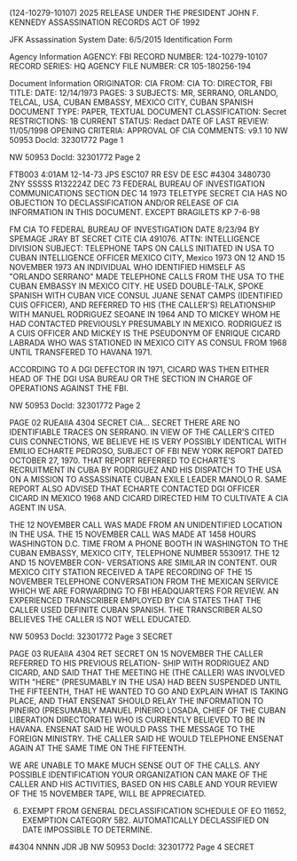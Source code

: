 (124-10279-10107)
2025 RELEASE UNDER THE PRESIDENT JOHN F. KENNEDY ASSASSINATION RECORDS ACT OF 1992

JFK Assassination System Date: 6/5/2015
Identification Form

Agency Information
AGENCY: FBI
RECORD NUMBER: 124-10279-10107
RECORD SERIES: HQ
AGENCY FILE NUMBER: CR 105-180256-194

Document Information
ORIGINATOR: CIA
FROM: CIA
TO: DIRECTOR, FBI
TITLE:
DATE: 12/14/1973
PAGES: 3
SUBJECTS: MR, SERRANO, ORLANDO, TELCAL, USA, CUBAN EMBASSY, MEXICO CITY, CUBAN SPANISH
DOCUMENT TYPE: PAPER, TEXTUAL DOCUMENT
CLASSIFICATION: Secret
RESTRICTIONS: 1B
CURRENT STATUS: Redact
DATE OF LAST REVIEW: 11/05/1998
OPENING CRITERIA: APPROVAL OF CIA
COMMENTS: v9.1 10
NW 50953 DocId: 32301772 Page 1

NW 50953 DocId: 32301772 Page 2

FTB003 4:01AM 12-14-73 JPS
ESC107
RR ESV
DE ESC #4304 3480730
ZNY SSSSS
R132224Z DEC 73
FEDERAL BUREAU OF INVESTIGATION
COMMUNICATIONS SECTION
DEC 14 1973
TELETYPE
SECRET
CIA HAS NO OBJECTION TO
DECLASSIFICATION AND/OR
RELEASE OF CIA INFORMATION
IN THIS DOCUMENT. EXCEPT BRAGILETS
KP 7-6-98

FM CIA
TO FEDERAL BUREAU OF INVESTIGATION DATE 8/23/94 BY SPEMAGE
JRAY
BT
SECRET CITE CIA 491076.
ATTN: INTELLIGENCE DIVISION
SUBJECT: TELEPHONE TAPS ON CALLS INITIATED IN USA TO CUBAN
INTELLIGENCE OFFICER MEXICO CITY, Mexico
1973
ON 12 AND 15 NOVEMBER 1973 AN INDIVIDUAL WHO IDENTIFIED
HIMSELF AS "ORLANDO SERRANO" MADE TELEPHONE CALLS FROM THE
USA TO THE CUBAN EMBASSY IN MEXICO CITY. HE USED DOUBLE-TALK,
SPOKE SPANISH WITH CUBAN VICE CONSUL JUANE SENAT CAMPS
(IDENTIFIED CUIS OFFICER), AND REFERRED TO HIS (THE CALLER'S)
RELATIONSHIP WITH MANUEL RODRIGUEZ SEOANE IN 1964 AND
TO MICKEY WHOM HE HAD CONTACTED PREVIOUSLY PRESUMABLY IN MEXICO.
RODRIGUEZ IS A CUIS OFFICER AND MICKEY IS THE PSEUDONYM OF
ENRIQUE CICARD LABRADA WHO WAS STATIONED IN MEXICO CITY AS
CONSUL FROM 1968 UNTIL TRANSFERED TO HAVANA 1971.

ACCORDING TO A DGI DEFECTOR IN 1971, CICARD WAS THEN EITHER HEAD OF THE DGI USA
BUREAU OR THE SECTION IN CHARGE OF OPERATIONS AGAINST THE FBI.

NW 50953 DocId: 32301772 Page 2

PAGE 02 RUEAIIA 4304 SECRET
CIA...
SECRET
THERE ARE NO IDENTIFIABLE TRACES ON SERRANO. IN VIEW
OF THE CALLER'S CITED CUIS CONNECTIONS, WE BELIEVE HE IS VERY
POSSIBLY IDENTICAL WITH EMILIO ECHARTE PEDROSO, SUBJECT OF
FBI NEW YORK REPORT DATED OCTOBER 27, 1970. THAT REPORT REFERRED
TO ECHARTE'S RECRUITMENT IN CUBA BY RODRIGUEZ AND HIS DISPATCH TO
THE USA ON A MISSION TO ASSASSINATE CUBAN EXILE LEADER MANOLO R.
SAME REPORT ALSO ADVISED THAT ECHARTE CONTACTED DGI OFFICER CICARD
IN MEXICO 1968 AND CICARD DIRECTED HIM TO CULTIVATE A CIA AGENT IN
USA.

THE 12 NOVEMBER CALL WAS MADE FROM AN UNIDENTIFIED LOCATION
IN THE USA. THE 15 NOVEMBER CALL WAS MADE AT 1458 HOURS WASHINGTON
D.C. TIME FROM A PHONE BOOTH IN WASHINGTON TO THE CUBAN EMBASSY,
MEXICO CITY, TELEPHONE NUMBER 5530917. THE 12 AND 15 NOVEMBER CON-
VERSATIONS ARE SIMILAR IN CONTENT. OUR MEXICO CITY STATION RECEIVED
A TAPE RECORDING OF THE 15 NOVEMBER TELEPHONE CONVERSATION FROM THE
MEXICAN SERVICE WHICH WE ARE FORWARDING TO FBI HEADQUARTERS FOR
REVIEW. AN EXPERIENCED TRANSCRIBER EMPLOYED BY CIA STATES THAT THE
CALLER USED DEFINITE CUBAN SPANISH. THE TRANSCRIBER ALSO BELIEVES
THE CALLER IS NOT WELL EDUCATED.

NW 50953 DocId: 32301772 Page 3
SECRET

PAGE 03 RUEAIIA 4304
RET
SECRET
ON 15 NOVEMBER THE CALLER REFERRED TO HIS PREVIOUS RELATION-
SHIP WITH RODRIGUEZ AND CICARD, AND SAID THAT THE MEETING HE (THE
CALLER) WAS INVOLVED WITH "HERE" (PRESUMABLY IN THE USA) HAD BEEN
SUSPENDED UNTIL THE FIFTEENTH, THAT HE WANTED TO GO AND EXPLAIN
WHAT IS TAKING PLACE, AND THAT ENSENAT SHOULD RELAY THE INFORMATION
TO PINEIRO (PRESUMABLY MANUEL PIÑEIRO LOSADA, CHIEF OF THE
CUBAN LIBERATION DIRECTORATE) WHO IS CURRENTLY BELIEVED TO BE IN
HAVANA. ENSENAT SAID HE WOULD PASS THE MESSAGE TO THE FOREIGN
MINISTRY. THE CALLER SAID HE WOULD TELEPHONE ENSENAT AGAIN AT THE
SAME TIME ON THE FIFTEENTH.

WE ARE UNABLE TO MAKE MUCH SENSE OUT OF THE CALLS. ANY
POSSIBLE IDENTIFICATION YOUR ORGANIZATION CAN MAKE OF THE CALLER
AND HIS ACTIVITIES, BASED ON HIS CABLE AND YOUR REVIEW OF THE 15
NOVEMBER TAPE, WILL BE APPRECIATED.

6. EXEMPT FROM GENERAL DECLASSIFICATION SCHEDULE OF EO
11652, EXEMPTION CATEGORY 5B2. AUTOMATICALLY DECLASSIFIED ON DATE
IMPOSSIBLE TO DETERMINE.

#4304
NNNN
JDR JB
NW 50953 DocId: 32301772 Page 4
SECRET
